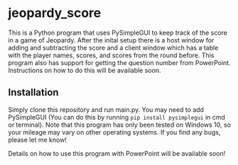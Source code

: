 # jeopardy_score
This is a Python program that uses PySimpleGUI to keep track of the score in a game of Jeopardy. After the inital setup there is a host window for adding and subtracting the score and a client window which has a table with the player names, scores, and scores from the round before. This program also has support for getting the question number from PowerPoint. Instructions on how to do this will be available soon.
## Installation
Simply clone this repository and run main.py. You may need to add PySimpleGUI (You can do this by running `pip install pysimplegui` in cmd or terminal). Note that this program has only been tested on Windows 10, so your mileage may vary on other operating systems. If you find any bugs, please let me know!

Details on how to use this program with PowerPoint will be available soon!
